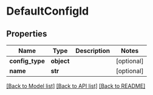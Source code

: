 # DefaultConfigId

## Properties
Name | Type | Description | Notes
------------ | ------------- | ------------- | -------------
**config_type** | **object** |  | [optional] 
**name** | **str** |  | [optional] 

[[Back to Model list]](../README.md#documentation-for-models) [[Back to API list]](../README.md#documentation-for-api-endpoints) [[Back to README]](../README.md)


